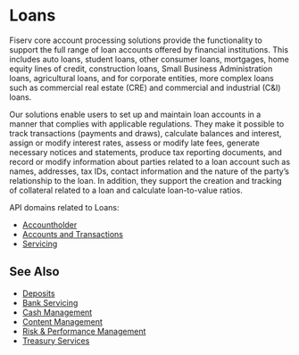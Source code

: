 # Loans

Fiserv core account processing solutions provide the functionality to support the full range of loan accounts offered by financial institutions. This includes auto loans, student loans, other consumer loans, mortgages, home equity lines of credit, construction loans, Small Business Administration loans, agricultural loans, and for corporate entities, more complex loans such as commercial real estate (CRE) and commercial and industrial (C&I) loans. 


Our solutions enable users to set up and maintain loan accounts in a manner that complies with applicable regulations. They make it possible to track transactions (payments and draws), calculate balances and interest, assign or modify interest rates, assess or modify late fees, generate necessary notices and statements, produce tax reporting documents, and record or modify information about parties related to a loan account such as names, addresses, tax IDs, contact information and the nature of the party’s relationship to the loan. In addition, they support the creation and tracking of collateral related to a loan and calculate loan-to-value ratios. 


API domains related to Loans: 
- [Accountholder](?path=docs/fintechs/accountholder.md "Click to open")
- [Accounts and Transactions](?path=docs/fintechs/acct-and-transactions.md "Click to open")
- [Servicing](?path=docs/fintechs/servicing.md "Click to open")

## See Also
- [Deposits](?path=docs/banks-and-CU/deposits.md "Click to open")
- [Bank Servicing](?path=docs/banks-and-CU/bank-servicing.md "Click to open")
- [Cash Management](?path=docs/banks-and-CU/cash-mgt.md "Click to open")
- [Content Management](?path=docs/banks-and-CU/content-mgt.md "Click to open")
- [Risk & Performance Management](?path=docs/banks-and-CU/riskMgt.md "Click to open")
- [Treasury Services](?path=docs/banks-and-CU/treasury-services.md "Click to open")
